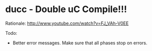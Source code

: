 # ducc - Double uC Compile!!!

Rationale: <http://www.youtube.com/watch?v=FJ_VAh-V0EE>

Todo:

 * Better error messages. Make sure that all phases stop on errors.
